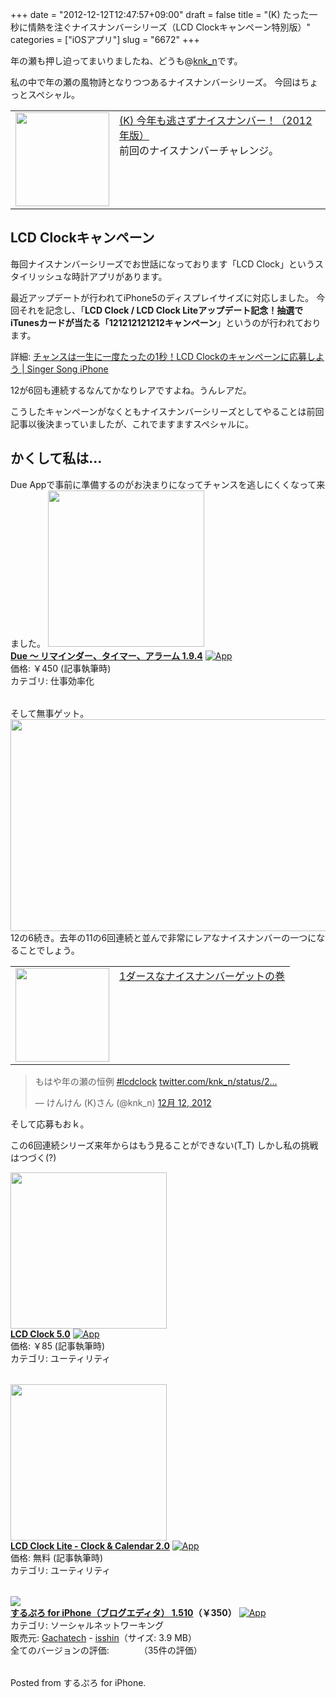 +++
date = "2012-12-12T12:47:57+09:00"
draft = false
title = "(K) たった一秒に情熱を注ぐナイスナンバーシリーズ（LCD Clockキャンペーン特別版）"
categories = ["iOSアプリ"]
slug = "6672"
+++

年の瀬も押し迫ってまいりましたね、どうも@<a href="http://twitter.com/knk_n" target="_blank">knk_n</a>です。

私の中で年の瀬の風物詩となりつつあるナイスナンバーシリーズ。
今回はちょっとスペシャル。

<table width="100%"><td valign="top" width="150"><a href="http://knk-n.com/2012/11/10/nicenumber-121110090807/" target="_blank"><img border="0" src="https://knk-n.com/images/2012/11/slooProImg_20121110213012.jpg" width="150" height="" /></a></td><td valign="top"><a href="http://knk-n.com/2012/11/10/nicenumber-121110090807/" target="_blank">(K) 今年も逃さずナイスナンバー！（2012年版）</a><script type="text/javascript">var url = "http://knk-n.com/2012/11/10/nicenumber-121110090807/";</script><script src="http://api.b.st-hatena.com/entry.count?url=http://knk-n.com/2012/11/10/nicenumber-121110090807/&callback=hatebTxt"></script><br />前回のナイスナンバーチャレンジ。
</table><!--more--><h2>LCD Clockキャンペーン</h2>
毎回ナイスナンバーシリーズでお世話になっております「LCD Clock」というスタイリッシュな時計アプリがあります。

最近アップデートが行われてiPhone5のディスプレイサイズに対応しました。
今回それを記念し、「<strong>LCD Clock / LCD Clock Liteアップデート記念！抽選でiTunesカードが当たる「121212121212キャンペーン</strong>」というのが行われております。

<p>詳細: <a  href="http://kuracyan.net/archives/16782" target="_blank">チャンスは一生に一度たったの1秒！LCD Clockのキャンペーンに応募しよう | Singer Song iPhone</a><script type="text/javascript">var url = "http://kuracyan.net/archives/16782";</script><script src="http://api.b.st-hatena.com/entry.count?url=http://kuracyan.net/archives/16782&callback=hatebTxt"></script></p>

12が6回も連続するなんてかなりレアですよね。うんレアだ。

こうしたキャンペーンがなくともナイスナンバーシリーズとしてやることは前回記事以後決まっていましたが、これでますますスペシャルに。

<h2>かくして私は…</h2>
Due Appで事前に準備するのがお決まりになってチャンスを逃しにくくなって来ました。
<table class="appstorehelper"><a href="https://itunes.apple.com/jp/app/due-rimainda-taima-aramu/id390017969?mt=8&uo=4" rel="nofollow" target="_blank"><img class="appstorehelper_appicn" src="http://a1127.phobos.apple.com/us/r1000/083/Purple/v4/09/e8/6c/09e86c7f-acc1-f73d-7198-f1dc29e5d99b/mzm.sivkbxum.png" width="250" height="250" /></a><div class="appstorehelper_text"><a href="https://itunes.apple.com/jp/app/due-rimainda-taima-aramu/id390017969?mt=8&uo=4" rel="nofollow" target="_blank"><b>Due 〜 リマインダー、タイマー、アラーム 1.9.4</a></b> <a href="https://itunes.apple.com/jp/app/due-rimainda-taima-aramu/id390017969?mt=8&uo=4" rel="nofollow" target="_blank"><img class="appstorehelper_icn" alt="App" src="http://ax.phobos.apple.com.edgesuite.net/ja_jp/images/web/linkmaker/badge_appstore-sm.gif" style="vertical-align: text-bottom;" /></b></a><br />価格: &#65509;450 (記事執筆時)<br />カテゴリ: 仕事効率化</div>
</table>

そして無事ゲット。
<img src="https://knk-n.com/images/2012/12/slooProImg_20121212122525.jpg" alt="" width="600" height="339" class="slooProImg" />
12の6続き。去年の11の6回連続と並んで非常にレアなナイスナンバーの一つになることでしょう。

<table width="100%"><td valign="top" width="150"><a href="http://knk-n.com/2011/11/11/nicenumber111111111111/" target="_blank"><img border="0" src="https://knk-n.com/images/2011/11/slooProImg_20111111234745.png" alt="" width="150" height="" /></a></td><td valign="top"><a href="http://knk-n.com/2011/11/11/nicenumber111111111111/" target="_blank">1ダースなナイスナンバーゲットの巻</a><script type="text/javascript">var url = "http://knk-n.com/2011/11/11/nicenumber111111111111/";</script><script src="http://api.b.st-hatena.com/entry.count?url=http://knk-n.com/2011/11/11/nicenumber111111111111/&callback=hatebTxt"></script>
</table>

<blockquote class="twitter-tweet" lang="ja"><p>もはや年の瀬の恒例 <a href="https://twitter.com/search/%23lcdclock">#lcdclock</a> <a href="http://t.co/ifQ2rlvx" title="http://twitter.com/knk_n/status/278706443916554241/photo/1">twitter.com/knk_n/status/2…</a></p>&mdash; けんけん (K)さん (@knk_n) <a href="https://twitter.com/knk_n/status/278706443916554241" data-datetime="2012-12-12T03:42:49+00:00">12月 12, 2012</a></blockquote>

そして応募もおｋ。



この6回連続シリーズ来年からはもう見ることができない(T_T)
しかし私の挑戦はつづく(?)

<table class="appstorehelper"><a href="https://itunes.apple.com/jp/app/lcd-clock/id295737235?mt=8&uo=4" rel="nofollow" target="_blank"><img class="appstorehelper_appicn" src="http://a475.phobos.apple.com/us/r1000/068/Purple/v4/c8/60/45/c86045c4-2362-7c44-7be8-79832def3feb/mzm.yzmzeuof.jpg" width="250" height="250" /></a><div class="appstorehelper_text"><a href="https://itunes.apple.com/jp/app/lcd-clock/id295737235?mt=8&uo=4" rel="nofollow" target="_blank"><b>LCD Clock 5.0</a></b> <a href="https://itunes.apple.com/jp/app/lcd-clock/id295737235?mt=8&uo=4" rel="nofollow" target="_blank"><img class="appstorehelper_icn" alt="App" src="http://ax.phobos.apple.com.edgesuite.net/ja_jp/images/web/linkmaker/badge_appstore-sm.gif" style="vertical-align: text-bottom;" /></b></a><br />価格: &#65509;85 (記事執筆時)<br />カテゴリ: ユーティリティ</div>
</table>

<table class="appstorehelper"><a href="https://itunes.apple.com/jp/app/lcd-clock-lite-clock-calendar/id567652828?mt=8&uo=4" rel="nofollow" target="_blank"><img class="appstorehelper_appicn" src="http://a854.phobos.apple.com/us/r1000/103/Purple/v4/0e/3e/44/0e3e4481-4406-ac98-171e-058f1fdfce9b/mzm.lspyyczo.jpg" width="250" height="250" /></a><div class="appstorehelper_text"><a href="https://itunes.apple.com/jp/app/lcd-clock-lite-clock-calendar/id567652828?mt=8&uo=4" rel="nofollow" target="_blank"><b>LCD Clock Lite - Clock & Calendar 2.0</a></b> <a href="https://itunes.apple.com/jp/app/lcd-clock-lite-clock-calendar/id567652828?mt=8&uo=4" rel="nofollow" target="_blank"><img class="appstorehelper_icn" alt="App" src="http://ax.phobos.apple.com.edgesuite.net/ja_jp/images/web/linkmaker/badge_appstore-sm.gif" style="vertical-align: text-bottom;" /></b></a><br />価格: 無料 (記事執筆時)<br />カテゴリ: ユーティリティ</div>
</table>

<table class="appstorehelper"><a href="http://itunes.apple.com/jp/app/surupuro-for-iphone-buroguedita/id436676299?mt=8&uo=4" rel="nofollow" target="_blank"><img class="appstorehelper_appicn" src="http://a5.mzstatic.com/us/r1000/109/Purple/v4/0e/54/fa/0e54fae9-d4cd-4224-9ab3-f6dbe395502a/mza_2385781230882958089.jpg" /></a><div class="appstorehelper_text"><a href="http://itunes.apple.com/jp/app/surupuro-for-iphone-buroguedita/id436676299?mt=8&uo=4" rel="nofollow" target="_blank"><b>するぷろ for iPhone（ブログエディタ） 1.510</a>（&#65509;350）</b> <a href="http://itunes.apple.com/jp/app/surupuro-for-iphone-buroguedita/id436676299?mt=8&uo=4" rel="nofollow" target="_blank"><img alt="App" src="http://ax.phobos.apple.com.edgesuite.net/ja_jp/images/web/linkmaker/badge_appstore-sm.gif" style="vertical-align: text-bottom;" /></b></a><br />カテゴリ: ソーシャルネットワーキング<br />販売元: <a href="$artistUrl$" target="_blank">Gachatech</a> - <a href="http://wayohoo.com/ios/apps/sns/slpro-for-iphone.html" target="_blank">isshin</a>（サイズ: 3.9 MB）<br />全てのバージョンの評価: <img src="http://r.mzstatic.com/htmlResources/1043/web-storefront/images/rating_star.png" height="11px" width="11px" /><img src="http://r.mzstatic.com/htmlResources/1043/web-storefront/images/rating_star.png" height="11px" width="11px" /><img src="http://r.mzstatic.com/htmlResources/1043/web-storefront/images/rating_star.png" height="11px" width="11px" /><img src="http://r.mzstatic.com/htmlResources/1043/web-storefront/images/rating_star.png" height="11px" width="11px" />（35件の評価）<br clear="all" /></div> </table> Posted from するぷろ for iPhone.
